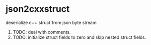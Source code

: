 # json2cxxstruct
deserialize c++ struct from json byte stream


1. TODO: deal with comments.
2. TODO: initialize struct fields to zero and skip nested struct fields.
